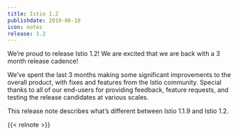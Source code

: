 ```yaml
---
title: Istio 1.2
publishdate: 2019-06-18
icon: notes
release: 1.2
---
```


We’re proud to release Istio 1.2!  We are excited that we are back with a 3 month release cadence!

We’ve spent the last 3 months making some significant improvements to the overall product,
with fixes and features from the Istio community. Special thanks to all of our end-users for
providing feedback, feature requests, and testing the release candidates at various scales.

This release note describes what’s different between Istio 1.1.9 and Istio 1.2.

{{< relnote >}}
